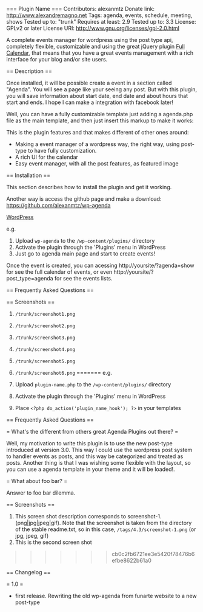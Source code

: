 === Plugin Name ===
Contributors: alexanmtz
Donate link: http://www.alexandremagno.net
Tags: agenda, events, schedule, meeting, shows
Tested up to: "trunk"
Requires at least: 2.9
Tested up to: 3.3
License: GPLv2 or later
License URI: http://www.gnu.org/licenses/gpl-2.0.html

A complete events manager for wordpress using the post type api, completely flexible, customizable and using the great jQuery plugin [Full Calendar](http://arshaw.com/fullcalendar/ "Full Calendar website"), that means that you have a great events management with a rich interface for your blog and/or site users.

== Description ==

Once installed, it will be possible create a event in a section called "Agenda". You will see a page like your seeing any post. But with this plugin, you will save information about start date, end date and about hours that start and ends. I hope I can make a integration with facebook later!

Well, you can have a fully customizable template just adding a agenda.php file as the main template, and then just insert this markup to make it works:

<div id="wp-agenda-calendar"></div>

This is the plugin features and that makes different of other ones around:

* Making a event manager of a wordpress way, the right way, using post-type to have fully customization.
* A rich UI for the calendar
* Easy event manager, with all the post features, as featured image

== Installation ==

This section describes how to install the plugin and get it working.

Another way is access the github page and make a download: https://github.com/alexanmtz/wp-agenda

[WordPress](http://github.com/ "Github wp-agenda site")

e.g.

1. Upload `wp-agenda` to the `/wp-content/plugins/` directory
2. Activate the plugin through the 'Plugins' menu in WordPress
3. Just go to agenda main page and start to create events!

Once the event is created, you can acessing http://yoursite/?agenda=show for see the full calendar of events, or even http://yoursite/?post_type=agenda for see the events lists.

== Frequently Asked Questions ==

== Screenshots ==

1. `/trunk/screenshot1.png`
1. `/trunk/screenshot2.png`
1. `/trunk/screenshot3.png`
1. `/trunk/screenshot4.png`
1. `/trunk/screenshot5.png`
1. `/trunk/screenshot6.png`
=======
e.g.

1. Upload `plugin-name.php` to the `/wp-content/plugins/` directory
1. Activate the plugin through the 'Plugins' menu in WordPress
1. Place `<?php do_action('plugin_name_hook'); ?>` in your templates

== Frequently Asked Questions ==

= What's the different from others great Agenda Plugins out there? =

Well, my motivation to write this plugin is to use the new post-type introduced at version 3.0. This way I could use the wordpress post system to handler events as posts, and this way be categorized and treated as posts. Another thing is that I was wishing some flexible with the layout, so you can use a agenda template in your theme and it will be loaded!.

= What about foo bar? =

Answer to foo bar dilemma.

== Screenshots ==

1. This screen shot description corresponds to screenshot-1.(png|jpg|jpeg|gif). Note that the screenshot is taken from
the directory of the stable readme.txt, so in this case, `/tags/4.3/screenshot-1.png` (or jpg, jpeg, gif)
2. This is the second screen shot
>>>>>>> cb0c2fb6721ee3e5420f78476b6efbe8622b61a0

== Changelog ==

= 1.0 =
* first release. Rewriting the old wp-agenda from funarte website to a new post-type